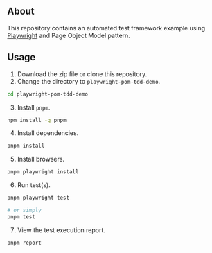 ## About

This repository contains an automated test framework example using [Playwright](https://playwright.dev) and Page Object Model pattern.

## Usage

1. Download the zip file or clone this repository.
2. Change the directory to `playwright-pom-tdd-demo`.

```sh
cd playwright-pom-tdd-demo
```

3. Install `pnpm`.

```sh
npm install -g pnpm
```

4. Install dependencies.

```sh
pnpm install
```

5. Install browsers.

```sh
pnpm playwright install
```

6. Run test(s).

```sh
pnpm playwright test

# or simply
pnpm test
```

7. View the test execution report.

```sh
pnpm report
```
